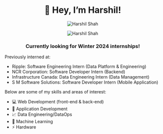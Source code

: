 
<h1 align="center">👋 Hey, I’m Harshil!</h1>

<p align="center"> <img src="https://komarev.com/ghpvc/?username=harshils1&label=Profile%20views&color=0e75b6&style=flat" alt="Harshil Shah" /> </p>
<p align="center" ><img src="https://github-readme-stats.vercel.app/api/top-langs?username=harshils1&show_icons=true&locale=en&layout=compact" alt="Harshil Shah" /></p>

<h3 align="center">Currently looking for Winter 2024 internships!</h3>

Previously interned at:
- Ripple: Software Engineering Intern (Data Platform & Engineering)
- NCR Corporation: Software Developer Intern (Backend)
- Infrastructure Canada: Data Engineering Intern (Data Management)
- S M Software Solutions: Software Developer Intern (Mobile Application)
  
Below are some of my skills and areas of interest:
- 💻 Web Development (front-end & back-end)
-  📱 Application Development
- 📈 Data Engineering/DataOps
- 🤖 Machine Learning
- ⚡ Hardware

<!--(https://github-readme-stats.vercel.app/api?username=harshils1&count_private=true&show_icons=true)]

<!---
harshils1/harshils1 is a ✨ special ✨ repository because its `README.md` (this file) appears on your GitHub profile.
You can click the Preview link to take a look at your changes.
--->
